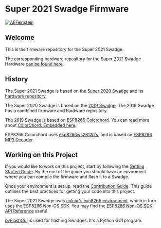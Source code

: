 # Super 2021 Swadge Firmware

[![AEFeinstein](https://circleci.com/gh/AEFeinstein/Super-2021-Swadge-FW-Sandbox.svg?style=svg)](https://app.circleci.com/pipelines/github/AEFeinstein/Super-2021-Swadge-FW-Sandbox)

## Welcome

This is the firmware repository for the Super 2021 Swadge.

The corresponding hardware repository for the Super 2021 Swadge Hardware [can be found here](https://github.com/AEFeinstein/Super-2021-Swadge-HW).

## History 

The Super 2021 Swadge is based on the [Super 2020 Swadge](https://github.com/AEFeinstein/Super-2020-Swadge-FW) and its [hardware repository](https://github.com/AEFeinstein/Super-2020-Swadge-HW).

The Super 2020 Swadge is based on the [2019 Swadge](https://github.com/cnlohr/swadge2019). The 2019 Swadge has a combined firmware and hardware repository.

The 2019 Swadge is based on [ESP8266 Colorchord](https://github.com/cnlohr/colorchord/tree/master/embedded8266). You can read more about [ColorChord: Embedded here](https://github.com/AEFeinstein/Swadge-Devkit-Fw/blob/master/firmware/embeddedcommon/README.md).

ESP8266 Colorchord uses [esp8266ws2812i2s](https://github.com/cnlohr/esp8266ws2812i2s), and is based on [ESP8266 MP3 Decoder](https://github.com/espressif/esp8266_mp3_decoder/).

## Working on this Project

If you would like to work on this project, start by following the [Getting Started Guide](/docs/GETTING_STARTED.md). By the end of the guide you should have an enviroment where you can compile the firmware and flash it to a Swadge.

Once your environment is set up, read the [Contribution Guide](/docs/CONTRIBUTING.md). This guide outlines the best practices for getting your code into this project.

The Super 2021 Swadge uses [cnlohr's exp8266 environment](https://github.com/cnlohr/esp82xx), which in turn uses the ESP8266 Non-OS SDK. You may find the [ESP8266 Non-OS SDK API Reference](https://www.espressif.com/sites/default/files/documentation/2c-esp8266_non_os_sdk_api_reference_en.pdf) useful.

[pyFlashGui](/pyFlashGui) is used for flashing Swadges. It's a Python GUI program.
